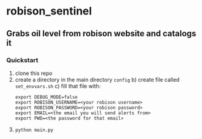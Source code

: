 # robison_sentinel
## Grabs oil level from robison website and catalogs it

### Quickstart
1) clone this repo
2) create a directory in the main directory `config`
    b) create file called `set_envvars.sh`
    c) fill that file with:
    ```
    export DEBUG_MODE=false
    export ROBISON_USERNAME=<your robison username>
    export ROBISON_PASSWORD=<your robison password>
    export EMAIL=<the email you will send alerts from>
    export PWD=<the password for that email>
    ```
3) `python main.py`

